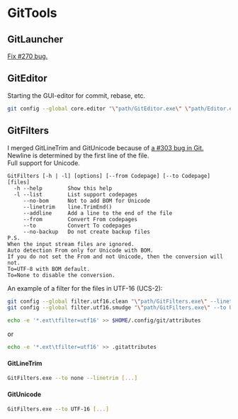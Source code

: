 ﻿GitTools
=============================

GitLauncher
-----------------------------
[Fix #270 bug.](https://github.com/msysgit/git/issues/270)

GitEditor
-----------------------------
Starting the GUI-editor for commit, rebase, etc.
```sh
git config --global core.editor "\"path/GitEditor.exe\" \"path/Editor.exe\""
```

GitFilters
-----------------------------
I merged GitLineTrim and GitUnicode because of [a #303 bug in Git.](https://github.com/msysgit/git/issues/303)<br/>
Newline is determined by the first line of the file.<br/>
Full support for Unicode.
```
GitFilters [-h | -l] [options] [--from Codepage] [--to Codepage] [files]
  -h --help        Show this help
  -l --list        List support codepages
     --no-bom      Not to add BOM for Unicode
     --linetrim    line.TrimEnd()
     --addline     Add a line to the end of the file
     --from        Convert From codepages
     --to          Convert To codepages
     --no-backup   Do not create backup files
P.S.
When the input stream files are ignored.
Auto detection From only for Unicode with BOM.
If you do not set the From and not Unicode, then the conversion will not.
To=UTF-8 with BOM default.
To=None to disable the conversion.
```
An example of a filter for the files in UTF-16 (UCS-2):
```sh
git config --global filter.utf16.clean "\"path/GitFilters.exe\" --linetrim --addline"
git config --global filter.utf16.smudge "\"path/GitFilters.exe\" --to UTF-16"
```
```sh
echo -e '*.ext\tfilter=utf16' >> $HOME/.config/git/attributes
```
or
```sh
echo -e '*.ext\tfilter=utf16' >> .gitattributes
```
#### GitLineTrim
```sh
GitFilters.exe --to none --linetrim [...]
```
#### GitUnicode
```sh
GitFilters.exe --to UTF-16 [...]
```
